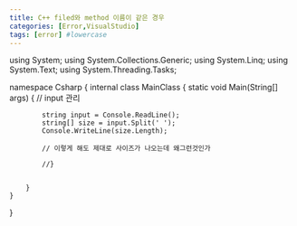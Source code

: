 ```yaml
---
title: C++ filed와 method 이름이 같은 경우
categories: [Error,VisualStudio]
tags: [error] #lowercase    
---
```




using System;
using System.Collections.Generic;
using System.Linq;
using System.Text;
using System.Threading.Tasks;

namespace Csharp
{
    internal class MainClass
    {
        static void Main(String[] args)
        {
            // input 관리

            string input = Console.ReadLine();
            string[] size = input.Split(' ');
            Console.WriteLine(size.Length);

            // 이렇게 해도 제대로 사이즈가 나오는데 왜그런것인가

            //}


        }
    }
}
